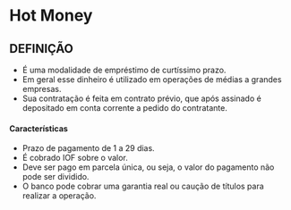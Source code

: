 # Hot Money

## DEFINIÇÃO
* É uma modalidade de empréstimo de curtíssimo prazo.
* Em geral esse dinheiro é utilizado em operações de médias a grandes empresas.
* Sua contratação é feita em contrato prévio, que após assinado é depositado em conta corrente a pedido do contratante.

#### Características
* Prazo de pagamento de 1 a 29 dias.
* É cobrado IOF sobre o valor.
* Deve ser pago em parcela única, ou seja, o valor do pagamento não pode ser dividido.
* O banco pode cobrar uma garantia real ou caução de títulos para realizar a operação.